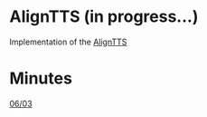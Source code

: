 # AlignTTS (in progress...)
Implementation of the [AlignTTS](https://arxiv.org/abs/2003.01950)  

# Minutes
[06/03](https://docs.google.com/presentation/d/16dwDcp_hcn4mpmBYnBHqx6ibeAM-tNJ494buLPHPnu8/edit?usp=sharing)
